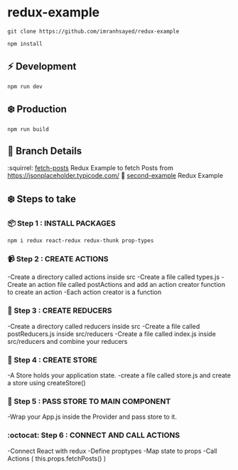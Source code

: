 # redux-example

`git clone https://github.com/imranhsayed/redux-example`

`npm install`

## :zap: Development
`npm run dev`

## :snowflake: Production
`npm run build`

## :seedling: Branch Details
:squirrel: [fetch-posts](https://github.com/imranhsayed/redux-example/fetch-posts) Redux Example to fetch Posts from https://jsonplaceholder.typicode.com/
:school_satchel: [second-example](https://github.com/imranhsayed/redux-example/second-example) Redux Example 


## :snowflake: Steps to take

### :package: Step 1 : INSTALL PACKAGES
`npm i redux react-redux redux-thunk prop-types`

### :video_camera: Step 2 : CREATE ACTIONS
-Create a directory called actions inside src
-Create a file called types.js
-Create an action file called postActions and add an action creator function to create an action
-Each action creator is a function

### :crystal_ball: Step 3 : CREATE REDUCERS
-Create a directory called reducers inside src
-Create a file called postReducers.js inside src/reducers
-Create a file called index.js inside src/reducers and combine your reducers

### :department_store: Step 4 : CREATE STORE
-A Store holds your application state.
-create a file called store.js and create a store using createStore()

### :office: Step 5 : PASS STORE TO MAIN COMPONENT
-Wrap your App.js inside the Provider and pass store to it.

### :octocat: Step 6 : CONNECT AND CALL ACTIONS
-Connect React with redux
-Define proptypes
-Map state to props
-Call Actions ( this.props.fetchPosts() )
